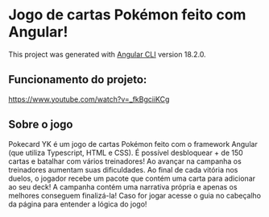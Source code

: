 # Jogo de cartas Pokémon feito com Angular!

This project was generated with [Angular CLI](https://github.com/angular/angular-cli) version 18.2.0.

## Funcionamento do projeto:
https://www.youtube.com/watch?v=_fkBgciiKCg

## Sobre o jogo
Pokecard YK é um jogo de cartas Pokémon feito com o framework Angular (que utiliza Typescript, HTML e CSS).
É possível desbloquear + de 150 cartas e batalhar com vários treinadores!
Ao avançar na campanha os treinadores aumentam suas dificuldades.
Ao final de cada vitória nos duelos, o jogador recebe um pacote que contém uma carta para adicionar ao seu deck!
A campanha contém uma narrativa própria e apenas os melhores conseguem finalizá-la!
Caso for jogar acesse o guia no cabeçalho da página para entender a lógica do jogo!
